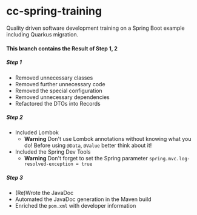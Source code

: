 # cc-spring-training
Quality driven software development training on a Spring Boot example including Quarkus migration.

#### This branch contains the Result of Step 1, 2
##### Step 1
- Removed unnecessary classes
- Removed further unnecessary code
- Removed the special configuration
- Removed unnecessary dependencies
- Refactored the DTOs into Records

##### Step 2
- Included Lombok
     - **Warning** Don't use Lombok annotations without knowing what you do! Before using `@Data`, `@Value` better think about it!
- Included the Spring Dev Tools
     - **Warning** Don't forget to set the Spring parameter `spring.mvc.log-resolved-exception = true`

##### Step 3
- (Re)Wrote the JavaDoc
- Automated the JavaDoc generation in the Maven build
- Enriched the `pom.xml` with developer information